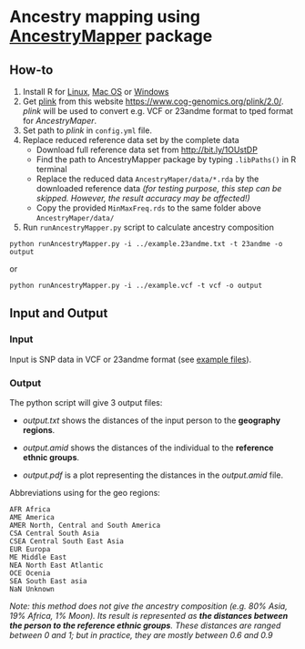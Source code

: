 # Ancestry mapping using [AncestryMapper](https://cran.r-project.org/web/packages/AncestryMapper/vignettes/AncestryMapper2.0.html) package

## How-to
1) Install R for [Linux](https://cran.r-project.org/bin/linux/), [Mac OS](https://cran.r-project.org/bin/macosx/) or [Windows](https://cran.r-project.org/bin/windows/base/)
2) Get [plink](https://www.cog-genomics.org/plink/2.0/) from this website https://www.cog-genomics.org/plink/2.0/. *plink* will be used to convert e.g. VCF or 23andme format to tped format for *AncestryMaper*.
3) Set path to *plink* in `config.yml` file.
4) Replace reduced reference data set by the complete data
   - Download full reference data set from http://bit.ly/1OUstDP
   - Find the path to AncestryMapper package by typing `.libPaths()` in R terminal
   - Replace the reduced data `AncestryMaper/data/*.rda` by the downloaded reference data *(for testing purpose, this step can be skipped. However, the result accuracy may be affected!)*
   - Copy the provided `MinMaxFreq.rds` to the same folder above `AncestryMaper/data/`
5) Run `runAncestryMapper.py` script to calculate ancestry composition
```
python runAncestryMapper.py -i ../example.23andme.txt -t 23andme -o output
```
or
```
python runAncestryMapper.py -i ../example.vcf -t vcf -o output
```

## Input and Output
### Input
Input is SNP data in VCF or 23andme format (see [example files](https://github.com/trvinh/genomes-io-prj/tree/master/ancestry)).

### Output
The python script will give 3 output files:

- *output.txt* shows the distances of the input person to the **geography regions**.

- *output.amid* shows the distances of the individual to the **reference ethnic groups**.

- *output.pdf* is a plot representing the distances in the *output.amid* file.

Abbreviations using for the geo regions:
```
AFR Africa
AME America
AMER North, Central and South America
CSA Central South Asia
CSEA Central South East Asia
EUR Europa
ME Middle East
NEA North East Atlantic
OCE Ocenia
SEA South East asia
NaN Unknown
```

*Note: this method does not give the ancestry composition (e.g. 80% Asia, 19% Africa, 1% Moon). Its result is represented as **the distances between the person to the reference ethnic groups**. These distances are ranged between 0 and 1; but in practice, they are mostly between 0.6 and 0.9*
